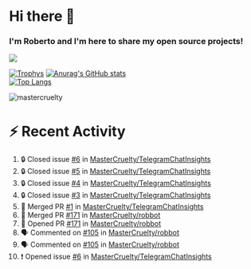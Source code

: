 # Hi there 👋
### I'm Roberto and I'm here to share my open source projects!

<img src="https://komarev.com/ghpvc/?username=mastercruelty&label=Profile views&color=0e75b6"><br>

[![Trophys](https://github-profile-trophy.vercel.app/?username=mastercruelty)](https://github.com/ryo-ma/github-profile-trophy)
[![Anurag's GitHub stats](https://github-readme-stats.vercel.app/api?username=mastercruelty&show_icons=true&theme=tokyonight)](https://github.com/anuraghazra/github-readme-stats)<br>
[![Top Langs](https://github-readme-stats.vercel.app/api/top-langs/?username=mastercruelty&langs_count=10&hide=jupyter%20notebook&exclude_repo=Alarm-project&layout=compact&theme=tokyonight)](https://github.com/anuraghazra/github-readme-stats)
<p><img align="center" src="https://github-readme-streak-stats.herokuapp.com/?user=mastercruelty&" alt="mastercruelty" /></p>

# :zap: Recent Activity
<!--START_SECTION:activity-->
1. 🔒 Closed issue [#6](https://github.com/MasterCruelty/TelegramChatInsights/issues/6) in [MasterCruelty/TelegramChatInsights](https://github.com/MasterCruelty/TelegramChatInsights)
2. 🔒 Closed issue [#5](https://github.com/MasterCruelty/TelegramChatInsights/issues/5) in [MasterCruelty/TelegramChatInsights](https://github.com/MasterCruelty/TelegramChatInsights)
3. 🔒 Closed issue [#4](https://github.com/MasterCruelty/TelegramChatInsights/issues/4) in [MasterCruelty/TelegramChatInsights](https://github.com/MasterCruelty/TelegramChatInsights)
4. 🔒 Closed issue [#3](https://github.com/MasterCruelty/TelegramChatInsights/issues/3) in [MasterCruelty/TelegramChatInsights](https://github.com/MasterCruelty/TelegramChatInsights)
5. 🎉 Merged PR [#1](https://github.com/MasterCruelty/TelegramChatInsights/pull/1) in [MasterCruelty/TelegramChatInsights](https://github.com/MasterCruelty/TelegramChatInsights)
6. 🎉 Merged PR [#171](https://github.com/MasterCruelty/robbot/pull/171) in [MasterCruelty/robbot](https://github.com/MasterCruelty/robbot)
7. 💪 Opened PR [#171](https://github.com/MasterCruelty/robbot/pull/171) in [MasterCruelty/robbot](https://github.com/MasterCruelty/robbot)
8. 🗣 Commented on [#105](https://github.com/MasterCruelty/robbot/issues/105#issuecomment-2041476757) in [MasterCruelty/robbot](https://github.com/MasterCruelty/robbot)
9. 🗣 Commented on [#105](https://github.com/MasterCruelty/robbot/issues/105#issuecomment-2041475764) in [MasterCruelty/robbot](https://github.com/MasterCruelty/robbot)
10. ❗ Opened issue [#6](https://github.com/MasterCruelty/TelegramChatInsights/issues/6) in [MasterCruelty/TelegramChatInsights](https://github.com/MasterCruelty/TelegramChatInsights)
<!--END_SECTION:activity-->
